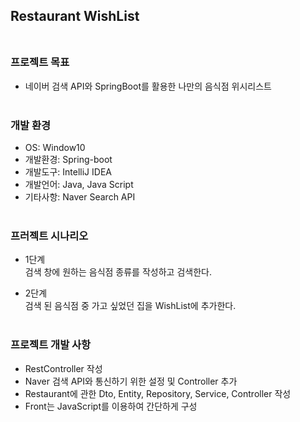 ## Restaurant WishList<br/><br/> 
 
### **프로젝트 목표**
- 네이버 검색 API와 SpringBoot를 활용한 나만의 음식점 위시리스트<br/><br/>

### **개발 환경**
- OS: Window10
- 개발환경: Spring-boot
- 개발도구: IntelliJ IDEA
- 개발언어: Java, Java Script
- 기타사항: Naver Search API<br/><br/>

### **프러젝트 시나리오**
- 1단계  
검색 창에 원하는 음식점 종류를 작성하고 검색한다.

- 2단계  
검색 된 음식점 중 가고 싶었던 집을 WishList에 추가한다.<br/><br/>


### **프로젝트 개발 사항**  
- RestController 작성
- Naver 검색 API와 통신하기 위한 설정 및 Controller 추가
- Restaurant에 관한 Dto, Entity, Repository, Service, Controller 작성
- Front는 JavaScript를 이용하여 간단하게 구성














